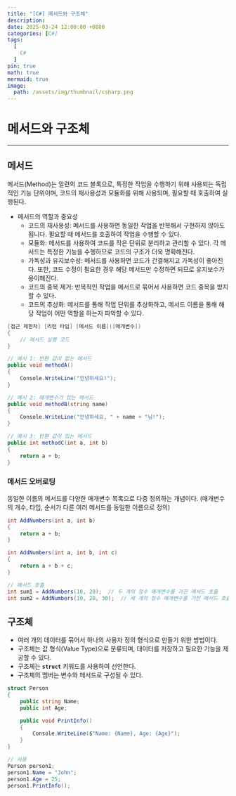 ```yaml
---
title: "[C#] 메서드와 구조체"
description: 
date: 2025-03-24 12:00:00 +0800
categories: [C#]
tags:
  [
    C#
  ]
pin: true
math: true
mermaid: true
image:
  path: /assets/img/thumbnail/csharp.png
---
```


# 메서드와 구조체

--- 

## 메서드

메서드(Method)는 일련의 코드 블록으로, 특정한 작업을 수행하기 위해 사용되는 독립적인 기능 단위이며, 코드의 재사용성과 모듈화를 위해 사용되며, 필요할 때 호출하여 실행된다.

- 메서드의 역할과 중요성
    - 코드의 재사용성: 
    메서드를 사용하면 동일한 작업을 반복해서 구현하지 않아도 됩니다. 필요할 때 메서드를 호출하여 작업을 수행할 수 있다.
    - 모듈화: 
    메서드를 사용하여 코드를 작은 단위로 분리하고 관리할 수 있다. 각 메서드는 특정한 기능을 수행하므로 코드의 구조가 더욱 명확해진다.
    - 가독성과 유지보수성: 
    메서드를 사용하면 코드가 간결해지고 가독성이 좋아진다. 또한, 코드 수정이 필요한 경우 해당 메서드만 수정하면 되므로 유지보수가 용이해진다.
    - 코드의 중복 제거: 
    반복적인 작업을 메서드로 묶어서 사용하면 코드 중복을 방지할 수 있다.
    - 코드의 추상화: 
    메서드를 통해 작업 단위를 추상화하고, 메서드 이름을 통해 해당 작업이 어떤 역할을 하는지 파악할 수 있다.

```c#
[접근 제한자] [리턴 타입] [메서드 이름]([매개변수])
{
    // 메서드 실행 코드
}

// 예시 1: 반환 값이 없는 메서드
public void methodA()
{
    Console.WriteLine("안녕하세요!");
}

// 예시 2: 매개변수가 있는 메서드
public void methodB(string name)
{
    Console.WriteLine("안녕하세요, " + name + "님!");
}

// 예시 3: 반환 값이 있는 메서드
public int methodC(int a, int b)
{
    return a + b;
}
```

### 메서드 오버로딩

동일한 이름의 메서드를 다양한 매개변수 목록으로 다중 정의하는 개념이다. (매개변수의 개수, 타입, 순서가 다른 여러 메서드를 동일한 이름으로 정의)

```c#
int AddNumbers(int a, int b)
{
    return a + b;
}

int AddNumbers(int a, int b, int c)
{
    return a + b + c;
}

// 메서드 호출
int sum1 = AddNumbers(10, 20);  // 두 개의 정수 매개변수를 가진 메서드 호출
int sum2 = AddNumbers(10, 20, 30);  // 세 개의 정수 매개변수를 가진 메서드 호출
```

## 구조체

- 여러 개의 데이터를 묶어서 하나의 사용자 정의 형식으로 만들기 위한 방법이다.
- 구조체는 값 형식(Value Type)으로 분류되며, 데이터를 저장하고 필요한 기능을 제공할 수 있다.
- 구조체는 **`struct`** 키워드를 사용하여 선언한다.
- 구조체의 멤버는 변수와 메서드로 구성될 수 있다.

```c#
struct Person
{
    public string Name;
    public int Age;

    public void PrintInfo()
    {
        Console.WriteLine($"Name: {Name}, Age: {Age}");
    }
}

// 사용
Person person1;
person1.Name = "John";
person1.Age = 25;
person1.PrintInfo();
```